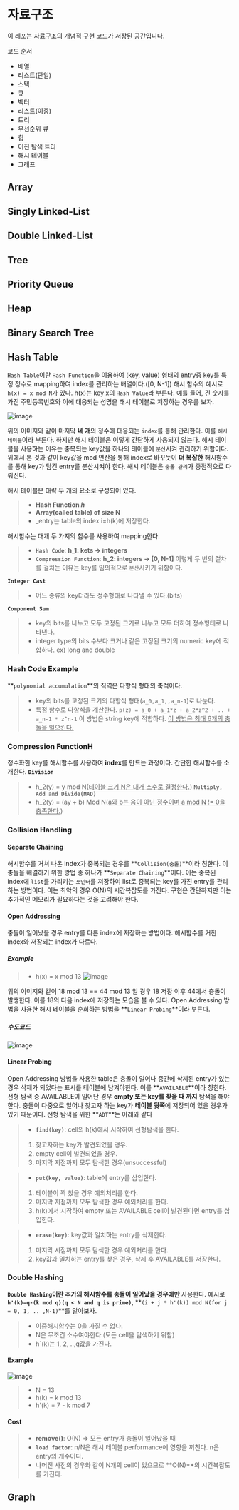 # 자료구조
이 레포는 자료구조의 개념적 구현 코드가 저장된 공간입니다.        
    
코드 순서
    
* 배열
* 리스트(단일)
* 스택
* 큐
* 벡터
* 리스트(이중)
* 트리
* 우선순위 큐
* 힙
* 이진 탐색 트리
* 해시 테이블
* 그래프 
## Array
## Singly Linked-List
## Double Linked-List
## Tree
## Priority Queue
## Heap
## Binary Search Tree
## Hash Table
`Hash Table`이란 `Hash Function`을 이용하여 (key, value) 형태의 entry중 key를 특정 정수로 mapping하여 index를 관리하는 배열이다.([0, N-1])
해시 함수의 예시로 `h(x) = x mod N`가 있다. h(x)는 key x의 `Hash Value`라 부른다.
예를 들어, 긴 숫자를 가진 주민등록번호와 이에 대응되는 성명을 해시 테이블로 저장하는 경우를 보자.

![image](https://user-images.githubusercontent.com/86244920/208908067-81bde8b0-cd97-4b51-bf56-22f7eeee2821.png)

위의 이미지와 같이 마지막 **네 개**의 정수에 대응되는 `index`를 통해 관리한다. 이를 `해시 테이블`이라 부른다.
하지만 해시 테이블은 이렇게 간단하게 사용되지 않는다. 해시 테이블을 사용하는 이유는 중복되는 key값을 하나의 테이블에 `분산`시켜 관리하기 위함이다.
위에서 본 것과 같이 key값을 mod 연산을 통해 index로 바꾸듯이 **더 복잡한** 해시함수를 통해 key가 담긴 entry를 분산시켜야 한다.
해시 테이블은 `충돌 관리`가 중점적으로 다뤄진다.

해시 테이블은 대략 두 개의 요소로 구성되어 있다.
>* **Hash Function _h_**
>* **Array(called table) of size N**
>* _entry는 table의 index i=h(k)에 저장한다.

해시함수는 대개 두 가지의 함수를 사용하여 mapping한다. 
>* **`Hash Code`**: **h_1: kets -> integers**
>* **`Compression Function`**: **h_2: integers -> [0, N-1]**
이렇게 두 번의 절차를 걸치는 이유는 key를 임의적으로 `분산`시키기 위함이다.

**`Integer Cast`**
>* 어느 종류의 key더라도 정수형태로 나타낼 수 있다.(bits)

**`Component Sum`**
>* key의 bits를 나누고 모두 고정된 크기로 나누고 모두 더하여 정수형태로 나타낸다.
>* integer type의 bits 수보다 크거나 같은 고정된 크기의 numeric key에 적합하다. ex) long and double
### Hash Code Example
**`polynomial accumulation`**의 직역은 다항식 형태의 축적이다.
>* key의 bits를 고정된 크기의 다항식 형태(`a_0,a_1,,a_n-1`)로 나눈다.
>* 특정 함수로 다항식을 계산한다. `p(z) = a_0 + a_1*z + a_2*z^2 + .. + a_n-1 * z^n-1`
> 이 방법은 string key에 적합하다. <u>이 방법은 최대 6개의 충돌을 일으킨다.</u>
### Compression FunctionH
정수화한 key를 해시함수를 사용하여 **index**를 만드는 과정이다.
간단한 해시함수를 소개한다.
**`Division`**
>* h_2(y) = y mod N(<u>테이블 크기 N은 대개 소수로 결정한다.</u>)
**`Multiply, Add and Divide(MAD)`**
>* h_2(y) = (ay + b) Mod N(<u>a와 b는 음이 아닌 정수이며 a mod N != 0을 충족한다.</u>)
### Collision Handling
#### Separate Chaining
해시함수를 거쳐 나온 index가 중복되는 경우를 **`Collision(충돌)`**이라 칭한다. 
이 충돌을 해결하기 위한 방법 중 하나가 **`Separate Chaining`**이다. 
이는 중복된 index에 `list`를 가리키는 `포인터`를 저장하여 list로 중복되는 key를 가진 entry를 관리하는 방법이다.
이는 최악의 경우 O(N)의 시간복잡도를 가진다.
구현은 간단하지만 이는 추가적인 메모리가 필요하다는 것을 고려해야 한다.
#### Open Addressing
충돌이 일어났을 경우 entry를 다른 index에 저장하는 방법이다. 해시함수를 거친 index와 저장되는 index가 다르다.
##### Example
>* h(x) = x mod 13
![image](https://user-images.githubusercontent.com/86244920/208910032-ebd324e7-ab97-4b64-946a-2db07507be7f.png)

위의 이미지와 같이 18 mod 13 == 44 mod 13 일 경우 18 저장 이후 44에서 충돌이 발생한다. 이를 18의 다음 index에 저장하는 모습을 볼 수 있다.
Open Addressing 방법을 사용한 해시 테이블을 순회하는 방법을 **`Linear Probing`**이라 부른다.
##### 수도코드
![image](https://user-images.githubusercontent.com/86244920/208910704-884a85b5-23ef-4873-b7fa-a05b6030a495.png)

#### Linear Probing
Open Addressing 방법을 사용한 table은 충돌이 일어나 중간에 삭제된 entry가 있는 경우
삭제가 되었다는 표시를 테이블에 남겨야한다. 이를 **`AVAILABLE`**이라 칭한다.
선형 탐색 중 AVAILABLE이 일어난 경우 **empty 또는 key를 찾을 때 까지** 탐색을 해야한다.
충돌이 다중으로 일어나 찾고자 하는 key가 **테이블 뒷쪽**에 저장되어 있을 경우가 있기 때문이다.
선형 탐색을 위한 **`ADT`**는 아래와 같다
>* **`find(key)`**: cell의 h(k)에서 시작하여 선형탐색을 한다. 
> 1. 찾고자하는 key가 발견되었을 경우.
> 2. empty cell이 발견되었을 경우.
> 3. 마지막 지점까지 모두 탐색한 경우(unsuccessful)

> * **`put(key, value)`**: table에 entry를 삽입한다.
> 1. 테이블이 꽉 찼을 경우 예외처리를 한다.
> 2.  마지막 지점까지 모두 탐색한 경우 예외처리를 한다. 
> 3. h(k)에서 시작하여 empty 또는 AVAILABLE cell이 발견된다면 entry를 삽입한다.

> * **`erase(key)`**: key값과 일치하는 entry를 삭제한다.
> 1. 마지막 시점까지 모두 탐색한 경우 예외처리를 한다.
> 2. key값과 일치하는 entry를 찾은 경우, 삭제 후 AVAILABLE를 저장한다.

### Double Hashing
**`Double Hashing`**이란 추가의 해시함수를 **충돌**이 일어났을 경우에**만** 사용한다.
예시로 **`h'(k)=q-(k mod q)(q < N and q is prime)`**, **`(i + j * h'(k)) mod N(for j = 0, 1, .. ,N-1)`**를 알아보자.
>* 이중해시함수는 0을 가질 수 없다.
>* N은 무조건 소수여야한다.(모든 cell을 탐색하기 위함)
>* h`(k)는 1, 2, ..,q값을 가진다.

#### Example
![image](https://user-images.githubusercontent.com/86244920/208913309-bbc2022c-b732-4cc5-accb-ed2859f642ac.png)
>* N = 13
>* h(k) = k mod 13
>* h'(k) = 7 - k mod 7 
#### Cost
>* **remove()**: O(N) => 모든 entry가 충돌이 일어났을 때
>* **`load factor`**: n/N은 해시 테이블 performance에 영향을 끼친다. n은 entry의 개수이다.
>* 나머진 사전의 경우와 같이 N개의 cell이 있으므로 **O(N)**의 시간복잡도를 가진다.
## Graph
